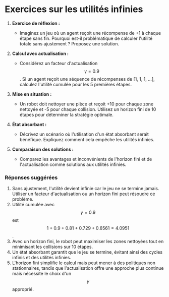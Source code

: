 # Exercices sur les utilités infinies

1. **Exercice de réflexion :**
   - Imaginez un jeu où un agent reçoit une récompense de +1 à chaque étape sans fin. Pourquoi est-il problématique de calculer l'utilité totale sans ajustement ? Proposez une solution.

2. **Calcul avec actualisation :**
   - Considérez un facteur d'actualisation $$\gamma = 0.9$$. Si un agent reçoit une séquence de récompenses de [1, 1, 1, ...], calculez l'utilité cumulée pour les 5 premières étapes.

3. **Mise en situation :**
   - Un robot doit nettoyer une pièce et reçoit +10 pour chaque zone nettoyée et -5 pour chaque collision. Utilisez un horizon fini de 10 étapes pour déterminer la stratégie optimale.

4. **État absorbant :**
   - Décrivez un scénario où l'utilisation d'un état absorbant serait bénéfique. Expliquez comment cela empêche les utilités infinies.

5. **Comparaison des solutions :**
   - Comparez les avantages et inconvénients de l'horizon fini et de l'actualisation comme solutions aux utilités infinies.

### Réponses suggérées

1. Sans ajustement, l'utilité devient infinie car le jeu ne se termine jamais. Utiliser un facteur d'actualisation ou un horizon fini peut résoudre ce problème.
2. Utilité cumulée avec $$\gamma = 0.9$$ est $$1 + 0.9 + 0.81 + 0.729 + 0.6561 = 4.0951$$.
3. Avec un horizon fini, le robot peut maximiser les zones nettoyées tout en minimisant les collisions sur 10 étapes.
4. Un état absorbant garantit que le jeu se termine, évitant ainsi des cycles infinis et des utilités infinies.
5. L'horizon fini simplifie le calcul mais peut mener à des politiques non stationnaires, tandis que l'actualisation offre une approche plus continue mais nécessite le choix d'un $$\gamma$$ approprié.
